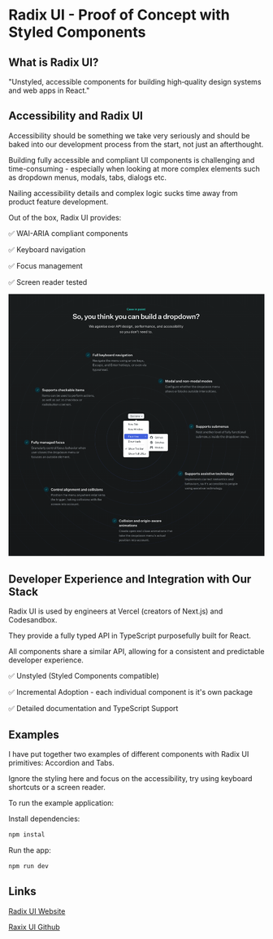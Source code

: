 # Radix UI - Proof of Concept with Styled Components

## What is Radix UI?

"Unstyled, accessible components for building high‑quality design systems and web apps in React."


## Accessibility and Radix UI

Accessibility should be something we take very seriously and should be baked into our development process from the start, not just an afterthought.

Building fully accessible and compliant UI components is challenging and time-consuming - especially when looking at more complex elements such as dropdown menus, modals, tabs, dialogs etc.

Nailing accessibility details and complex logic sucks time away from product feature development.

Out of the box, Radix UI provides:

✅ WAI-ARIA compliant components

✅  Keyboard navigation

✅ Focus management

✅ Screen reader tested


![So you think you can build a dropdown?](lib/dropdown.png)

## Developer Experience and Integration with Our Stack

Radix UI is used by engineers at Vercel (creators of Next.js) and Codesandbox.

They provide a fully typed API in TypeScript purposefully built for React.

All components share a similar API, allowing for a consistent and predictable developer experience. 

✅ Unstyled (Styled Components compatible)

✅ Incremental Adoption - each individual component is it's own package 

✅ Detailed documentation and TypeScript Support


## Examples

I have put together two examples of different components with Radix UI primitives: Accordion and Tabs.

Ignore the styling here and focus on the accessibility, try using keyboard shortcuts or a screen reader. 

To run the example application:

Install dependencies:
```bash
npm instal
```

Run the app:
```bash
npm run dev
```


## Links

[Radix UI Website](https://www.radix-ui.com/)

[Raxix UI Github](https://github.com/radix-ui/primitives)